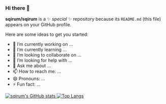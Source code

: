 ### Hi there 👋

**sqirum/sqirum** is a ✨ _special_ ✨ repository because its `README.md` (this file) appears on your GitHub profile.

Here are some ideas to get you started:

- 🔭 I’m currently working on ...
- 🌱 I’m currently learning ...
- 👯 I’m looking to collaborate on ...
- 🤔 I’m looking for help with ...
- 💬 Ask me about ...
- 📫 How to reach me: ...
- 😄 Pronouns: ...
- ⚡ Fun fact: ...


[![sqirum's GitHub stats](https://github-readme-stats.vercel.app/api?username=sqirum&count_private=true&show_icons=true&theme=panda)
](https://github.com/sqirum/github-readme-stats)
[![Top Langs](https://github-readme-stats.vercel.app/api/top-langs/?username=sqirum)](https://github.com/sqirum/github-readme-stats)

